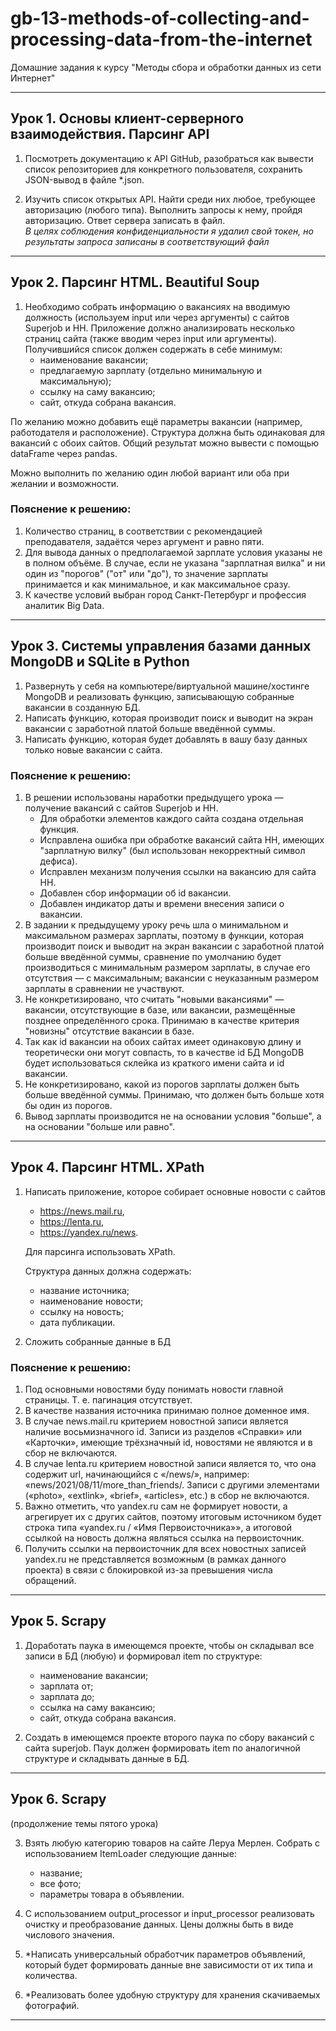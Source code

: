 # gb-13-methods-of-collecting-and-processing-data-from-the-internet
Домашние задания к курсу "Методы сбора и обработки данных из сети Интернет"
___

## Урок 1. Основы клиент-серверного взаимодействия. Парсинг API

1. Посмотреть документацию к API GitHub, разобраться как вывести список репозиториев для конкретного пользователя, сохранить JSON-вывод в файле *.json.

2. Изучить список открытых API. Найти среди них любое, требующее авторизацию (любого типа). Выполнить запросы к нему, пройдя авторизацию. Ответ сервера записать в файл.  
*В целях соблюдения конфиденциальности я удалил свой токен, но результаты запроса записаны в соответствующий файл*
___

## Урок 2. Парсинг HTML. Beautiful Soup

1. Необходимо собрать информацию о вакансиях на вводимую должность (используем input или через аргументы) с сайтов Superjob и HH. Приложение должно анализировать несколько страниц сайта (также вводим через input или аргументы). Получившийся список должен содержать в себе минимум:
    * наименование вакансии;
    * предлагаемую зарплату (отдельно минимальную и максимальную);
    * ссылку на саму вакансию;
    * сайт, откуда собрана вакансия.

 По желанию можно добавить ещё параметры вакансии (например, работодателя и расположение). Структура должна быть одинаковая для вакансий с обоих сайтов. Общий результат можно вывести с помощью dataFrame через pandas.

 Можно выполнить по желанию один любой вариант или оба при желании и возможности.

### Пояснение к решению:

1. Количество страниц, в соответствии с рекомендацией преподавателя, задаётся через аргумент и равно пяти.
2. Для вывода данных о предполагаемой зарплате условия указаны не в полном объёме. В случае, если не указана "зарплатная вилка" и ни один из "порогов" ("от" или "до"), то значение зарплаты принимается и как минимальное, и как максимальное сразу.
3. К качестве условий выбран город Санкт-Петербург и профессия аналитик Big Data.
___

## Урок 3. Системы управления базами данных MongoDB и SQLite в Python

1. Развернуть у себя на компьютере/виртуальной машине/хостинге MongoDB и реализовать функцию, записывающую собранные вакансии в созданную БД.
2. Написать функцию, которая производит поиск и выводит на экран вакансии с заработной платой больше введённой суммы.
3. Написать функцию, которая будет добавлять в вашу базу данных только новые вакансии с сайта.

### Пояснение к решению:
1. В решении использованы наработки предыдущего урока — получение вакансий с сайтов Superjob и HH.
    * Для обработки элементов каждого сайта создана отдельная функция.
    * Исправлена ошибка при обработке вакансий сайта HH, имеющих "зарплатную вилку" (был использован некорректный символ дефиса).
    * Исправлен механизм получения ссылки на вакансию для сайта HH.
    * Добавлен сбор информации об id вакансии.
    * Добавлен индикатор даты и времени внесения записи о вакансии.
2. В задании к предыдущему уроку речь шла о минимальном и максимальном размерах зарплаты, поэтому в функции, которая производит поиск и выводит на экран вакансии с заработной платой больше введённой суммы, сравнение по умолчанию будет производиться с минимальным размером зарплаты, в случае его отсутствия — с максимальным; вакансии с неуказанным размером зарплаты в сравнении не участвуют.
3. Не конкретизировано, что считать "новыми вакансиями" — вакансии, отсутствующие в базе, или вакансии, размещённые позднее определённого срока. Принимаю в качестве критерия "новизны" отсутствие вакансии в базе.
4. Так как id вакансии на обоих сайтах имеет одинаковую длину и теоретически они могут совпасть, то в качестве id БД MongoDB будет использоваться склейка из краткого имени сайта и id вакансии.
5. Не конкретизировано, какой из порогов зарплаты должен быть больше введённой суммы. Принимаю, что должен быть больше хотя бы один из порогов.
6. Вывод зарплаты производится не на основании условия "больше", а на основании "больше или равно".
___

## Урок 4. Парсинг HTML. XPath

1. Написать приложение, которое собирает основные новости с сайтов
    * https://news.mail.ru,
    * https://lenta.ru,
    * https://yandex.ru/news.
    
    Для парсинга использовать XPath. 

    Структура данных должна содержать:
    * название источника;
    * наименование новости;
    * ссылку на новость;
    * дата публикации.


2. Сложить собранные данные в БД

### Пояснение к решению:

1. Под основными новостями буду понимать новости главной страницы. Т. е. пагинация отсутствует.
2. В качестве названия источника принимаю полное доменное имя.
3. В случае news.mail.ru критерием новостной записи является наличие восьмизначного id. Записи из разделов «Справки» или «Карточки», имеющие трёхзначный id, новостями не являются и в сбор не включаются.
4. В случае lenta.ru критерием новостной записи является то, что она содержит url, начинающийся с «/news/», например: «news/2021/08/11/more_than_friends/. Записи с другими элементами («photo», «extlink», «brief», «articles», etc.) в сбор не включаются.
5. Важно отметить, что yandex.ru сам не формирует новости, а агрегирует их с других сайтов, поэтому итоговым источником будет строка типа «yandex.ru / «Имя Первоисточника»», а итоговой ссылкой на новость должна являться ссылка на первоисточник.
6. Получить ссылки на первоисточник для всех новостных записей yandex.ru не представляется возможным (в рамках данного проекта) в связи с блокировкой из-за превышения числа обращений.
___

## Урок 5. Scrapy

1. Доработать паука в имеющемся проекте, чтобы он складывал все записи в БД (любую) и формировал item по структуре:
    * наименование вакансии;
    * зарплата от;
    * зарплата до;
    * ссылка на саму вакансию;
    * сайт, откуда собрана вакансия.

2. Создать в имеющемся проекте второго паука по сбору вакансий с сайта superjob. Паук должен формировать item по аналогичной структуре и складывать данные в БД.
___

## Урок 6. Scrapy

(продолжение темы пятого урока)

3. Взять любую категорию товаров на сайте Леруа Мерлен. Собрать с использованием ItemLoader следующие данные:
    * название;
    * все фото;
    * параметры товара в объявлении.
    
4. С использованием output_processor и input_processor реализовать очистку и преобразование данных. Цены должны быть в виде числового значения.

5. *Написать универсальный обработчик параметров объявлений, который будет формировать данные вне зависимости от их типа и количества.

6. *Реализовать более удобную структуру для хранения скачиваемых фотографий.
___